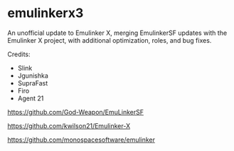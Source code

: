 # emulinkerx3
An unofficial update to Emulinker X, merging EmulinkerSF updates with  the Emulinker X project, with additional optimization, roles, and bug fixes.

Credits:

- Slink
- Jgunishka
- SupraFast 
- Firo
- Agent 21


https://github.com/God-Weapon/EmuLinkerSF

https://github.com/kwilson21/Emulinker-X

https://github.com/monospacesoftware/emulinker
